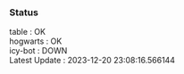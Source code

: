 ### Status


table : OK  
hogwarts : OK  
icy-bot : DOWN  
Latest Update : 2023-12-20 23:08:16.566144
